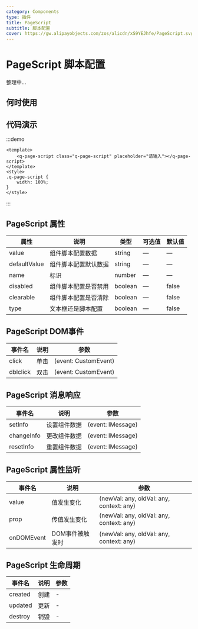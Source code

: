 ```yaml
---
category: Components
type: 插件
title: PageScript
subtitle: 脚本配置
cover: https://gw.alipayobjects.com/zos/alicdn/xS9YEJhfe/PageScript.svg
---
```


<script lang="ts" setup>
import { onMounted } from "vue";
onMounted(()=>{
	import("@zzjz/v-component/dist2/assets/q-page-script.js");
})

</script>

# PageScript 脚本配置

整理中...

## 何时使用



## 代码演示

:::demo

```vue
<template>
	<q-page-script class="q-page-script" placeholder="请输入"></q-page-script>
</template>
<style>
.q-page-script {
	width: 100%;
}
</style>
```

:::

## PageScript 属性

| 属性         | 说明                                       | 类型    | 可选值          | 默认值 |
| ------------ | ------------------------------------------ | ------- | --------------- | ------ |
| value        | 组件脚本配置数据                              | string  | —               | —      |
| defaultValue | 组件脚本配置默认数据                           | string  | —               | —      |
| name         | 标识                                        | number  | —               | —      |
| disabled     | 组件脚本配置是否禁用                           | boolean  | —               | false |
| clearable    | 组件脚本配置是否清除                           | boolean  | —               | false |
| type         | 文本框还是脚本配置                             | boolean | —               | false  |

## PageScript DOM事件

| 事件名       | 说明                                                     | 参数                 |
| ------------ | -------------------------------------------------------- | -------------------- |
| click        | 单击                                                     | (event: CustomEvent) |
| dblclick     | 双击                                                     | (event: CustomEvent) |

## PageScript 消息响应

| 事件名       | 说明                                                     | 参数                 |
| ------------ | -------------------------------------------------------- | -------------------- |
| setInfo      | 设置组件数据                                              | (event: IMessage) |
| changeInfo   | 更改组件数据                                              | (event: IMessage) |
| resetInfo    | 重置组件数据                                              | (event: IMessage)      |

## PageScript 属性监听

| 事件名       | 说明                                                     | 参数                 |
| ------------ | -------------------------------------------------------- | -------------------- |
| value        | 值发生变化                                                | (newVal: any, oldVal: any, context: any) |
| prop         | 传值发生变化                                              | (newVal: any, oldVal: any, context: any) |
| onDOMEvent   | DOM事件被触发时                                           | (newVal: any, oldVal: any, context: any) |

## PageScript 生命周期
| 事件名       | 说明                                                     | 参数                 |
| ------------ | -------------------------------------------------------- | -------------------- |
| created      | 创建                                                     | - |
| updated      | 更新                                                     | - |
| destroy      | 销毁                                                     | - |
